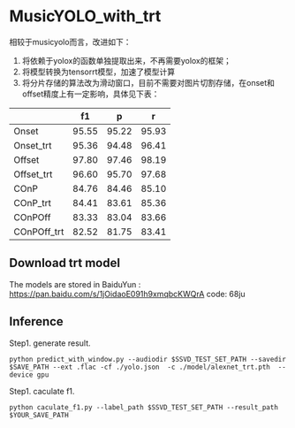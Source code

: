# MusicYOLO_with_trt
相较于musicyolo而言，改进如下：
1. 将依赖于yolox的函数单独提取出来，不再需要yolox的框架；
2. 将模型转换为tensorrt模型，加速了模型计算
3. 将分片存储的算法改为滑动窗口，目前不需要对图片切割存储，在onset和offset精度上有一定影响，具体见下表：


|     | f1     | p     | r    | 
| -------- | -------- |-------- |-------- |
| Onset| 95.55 |95.22 | 95.93|
| Onset_trt | 95.36 | 94.48 |  96.41 |
| Offset | 97.80 | 97.46 |98.19 |
| Offset_trt | 96.60 | 95.70 | 97.68 |
| COnP | 84.76 |84.46 | 85.10 |
| COnP_trt | 84.41 |83.61 | 85.36|
| COnPOff | 83.33 | 83.04 |83.66|
| COnPOff_trt | 82.52| 81.75 | 83.41|

## Download trt model
The models are stored in BaiduYun : https://pan.baidu.com/s/1jOidaoE091h9xmqbcKWQrA code: 68ju

## Inference

Step1. generate result.
```shell
python predict_with_window.py --audiodir $SSVD_TEST_SET_PATH --savedir $SAVE_PATH --ext .flac -cf ./yolo.json  -c ./model/alexnet_trt.pth  --device gpu
```

Step1. caculate f1.
```shell
python caculate_f1.py --label_path $SSVD_TEST_SET_PATH --result_path $YOUR_SAVE_PATH
```

